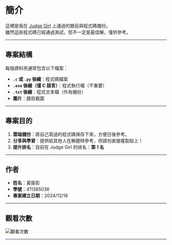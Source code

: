 # 簡介

這裡是我在 [Judge Girl](http://120.126.151.220/ranklist) 上通過的題目與程式碼備份。  
雖然這些程式碼已經通過測試，但不一定是最佳解，僅供參考。 

---

## 專案結構

每個資料夾通常包含以下檔案：

- **`.c` 或 `.py` 後綴**：程式碼檔案  
- **`.exe` 後綴（僅 C 語言）**：程式執行檔（不重要）  
- **`.txt` 後綴**：程式文本檔（作為備份）  
- **圖片**：題目截圖

---

## 專案目的

1. **雲端備份**：將自己寫過的程式碼保存下來，方便日後參考。  
2. **分享與學習**：提供給其他人在解題時參考，但請勿直接複製貼上！  
3. **提升排名**：目前在 Judge Girl 的排名：**第 1 名** 

---

## 作者

- **姓名**：黃振彰  
- **學號**：411385036  
- **專案建立日期**：2024/12/18  

---

## 觀看次數

![觀看次數](https://komarev.com/ghpvc/?username=huangzz06&style=for-the-badge&color=blue)

---
